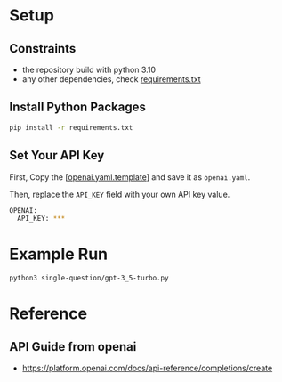 # Setup
## Constraints
- the repository build with python 3.10
- any other dependencies, check [requirements.txt](requirements.txt)

## Install Python Packages
```bash
pip install -r requirements.txt
```

## Set Your API Key
First, Copy the [[openai.yaml.template](openai.yaml.template)] and save it as `openai.yaml`.

Then, replace the `API_KEY` field with your own API key value.
```bash
OPENAI:
  API_KEY: ***
```

# Example Run
```bash
python3 single-question/gpt-3_5-turbo.py
```

# Reference
## API Guide from openai
- https://platform.openai.com/docs/api-reference/completions/create